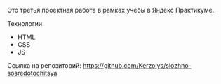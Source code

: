 Это третья проектная работа в рамках учебы в Яндекс Практикуме.

Технологии:
- HTML
- CSS
- JS

Ссылка на репозиторий: https://github.com/Kerzolys/slozhno-sosredotochitsya